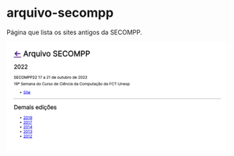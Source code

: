 # arquivo-secompp

Página que lista os sites antigos da SECOMPP.

![screenshot](.assets/screenshot.png)
